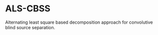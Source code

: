 # ALS-CBSS
Alternating least square based decomposition approach for convolutive blind source separation.
